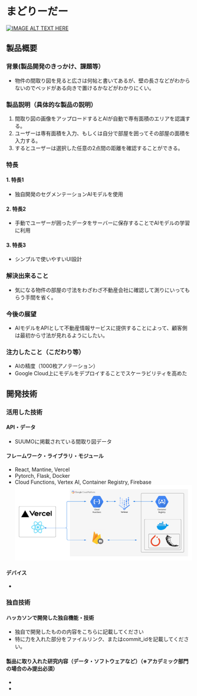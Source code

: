 # まどりーだー

[![IMAGE ALT TEXT HERE](https://jphacks.com/wp-content/uploads/2022/08/JPHACKS2022_ogp.jpg)](https://www.youtube.com/watch?v=LUPQFB4QyVo)

## 製品概要
### 背景(製品開発のきっかけ、課題等）
- 物件の間取り図を見ると広さは何帖と書いてあるが、壁の長さなどがわからないのでベッドがある向きで置けるかなどがわかりにくい。
### 製品説明（具体的な製品の説明）
1. 間取り図の画像をアップロードするとAIが自動で専有面積のエリアを認識する。
2. ユーザーは専有面積を入力、もしくは自分で部屋を囲ってその部屋の面積を入力する。
3. するとユーザーは選択した任意の2点間の距離を確認することができる。
### 特長
#### 1. 特長1
- 独自開発のセグメンテーションAIモデルを使用
#### 2. 特長2
- 手動でユーザーが囲ったデータをサーバーに保存することでAIモデルの学習に利用
#### 3. 特長3
- シンプルで使いやすいUI設計
### 解決出来ること
- 気になる物件の部屋の寸法をわざわざ不動産会社に確認して測りにいってもらう手間を省く。
### 今後の展望
- AIモデルをAPIとして不動産情報サービスに提供することによって、顧客側は最初から寸法が見れるようにしたい。
### 注力したこと（こだわり等）
- AIの精度（1000枚アノテーション）
- Google Cloud上にモデルをデプロイすることでスケーラビリティを高めた
## 開発技術
### 活用した技術
#### API・データ
- SUUMOに掲載されている間取り図データ
#### フレームワーク・ライブラリ・モジュール
- React, Mantine, Vercel
- Pytorch, Flask, Docker
- Cloud Functions, Vertex AI, Container Registry, Firebase
![Alt text](./architecture.png)
#### デバイス
- 

### 独自技術
#### ハッカソンで開発した独自機能・技術
* 独自で開発したものの内容をこちらに記載してください
* 特に力を入れた部分をファイルリンク、またはcommit_idを記載してください。

#### 製品に取り入れた研究内容（データ・ソフトウェアなど）（※アカデミック部門の場合のみ提出必須）
* 
* 
